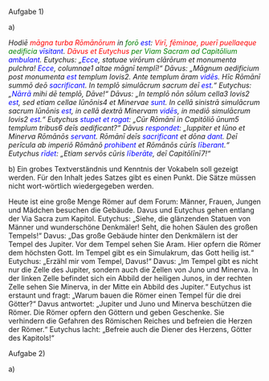 
Aufgabe 1)

a)

*Hodiē <font color=red>māgna turba Rōmānōrum</font> in <font color=green>forō</font> <font color=blue>est</font>: <font color=red>Virī, fēminae, puerī puellaeque</font> <font color=green>aedificia</font> <font color=blue>vīsitant</font>. <font color=red>Dāvus et Eutychus</font> <font color=green>per Viam Sacram ad Capitōlium</font> <font color=blue>ambulant</font>. Eutychus: „<font color=blue>Ecce</font>, statuae virōrum clārōrum et monumenta pulchra! <font color=blue>Ecce</font>, columnae1 altae māgnī templī!“ Dāvus: „Māgnum aedificium post monumenta <font color=blue>est</font> templum Iovis2. Ante templum āram <font color=blue>vidēs</font>. Hīc Rōmānī summō deō <font color=blue>sacrificant</font>. In templō simulācrum sacrum deī <font color=blue>est</font>.“ Eutychus: „<font color=blue>Nārrā</font> mihi dē templō, Dāve!“ Dāvus: „In templō nōn sōlum cella3 Iovis2 <font color=blue>est</font>, sed etiam cellae Iūnōnis4 et Minervae <font color=blue>sunt</font>. In cellā sinistrā simulācrum sacrum Iūnōnis <font color=blue>est</font>, in cellā dextrā Minervam <font color=blue>vidēs</font>, in mediō simulācrum Iovis2 <font color=blue>est</font>.“ Eutychus <font color=blue>stupet et rogat</font>: „Cūr Rōmānī in Capitōliō ūnum5 templum tribus6 deīs aedificant?“ Dāvus <font color=blue>respondet</font>: „Iuppiter et Iūno et Minerva Rōmānōs <font color=blue>servant</font>. Rōmānī deīs <font color=blue>sacrificant</font> et dōna <font color=blue>dant</font>. Deī perīcula ab imperiō Rōmānō <font color=blue>prohibent</font> et Rōmānōs cūrīs <font color=blue>līberant</font>.“ Eutychus <font color=blue>rīdet</font>: „Etiam servōs cūris <font color=blue>līberāte</font>, deī Capitōlīnī7!“*

b) Ein grobes Textverständnis und Kenntnis der Vokabeln soll gezeigt werden. Für den Inhalt jedes Satzes gibt es einen Punkt. Die Sätze müssen nicht wort-wörtlich wiedergegeben werden.

Heute ist eine große Menge Römer auf dem Forum: Männer, Frauen, Jungen und Mädchen besuchen die Gebäude. Davus und Eutychus gehen entlang der Via Sacra zum Kapitol. Eutychus: „Siehe, die glänzenden Statuen von Männer und wunderschöne Denkmäler! Seht, die hohen Säulen des großen Tempels!“ Davus: „Das große Gebäude hinter den Denkmälern ist der Tempel des Jupiter. Vor dem Tempel sehen Sie Aram. Hier opfern die Römer dem höchsten Gott. Im Tempel gibt es ein Simulakrum, das Gott heilig ist.“ Eutychus: „Erzähl mir vom Tempel, Davus!“ Davus: „Im Tempel gibt es nicht nur die Zelle des Jupiter, sondern auch die Zellen von Juno und Minerva. In der linken Zelle befindet sich ein Abbild der heiligen Junos, in der rechten Zelle sehen Sie Minerva, in der Mitte ein Abbild des Jupiter.“ Eutychus ist erstaunt und fragt: „Warum bauen die Römer einen Tempel für die drei Götter?“ Davus antwortet: „Jupiter und Juno und Minerva beschützen die Römer. Die Römer opfern den Göttern und geben Geschenke. Sie verhindern die Gefahren des Römischen Reiches und befreien die Herzen der Römer.“ Eutychus lacht: „Befreie auch die Diener des Herzens, Götter des Kapitols!“

Aufgabe 2)

a)